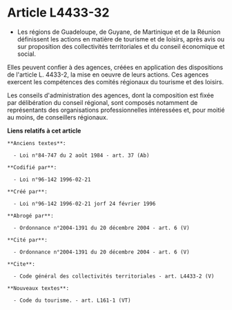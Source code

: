 # Article L4433-32

- Les régions de Guadeloupe, de Guyane, de Martinique et de la Réunion définissent les actions en matière de tourisme et de
loisirs, après avis ou sur proposition des collectivités territoriales et du conseil économique et social.

Elles peuvent confier à des agences, créées en application des dispositions de l'article L. 4433-2, la mise en oeuvre de
leurs actions. Ces agences exercent les compétences des comités régionaux du tourisme et des loisirs.

Les conseils d'administration des agences, dont la composition est fixée par délibération du conseil régional, sont composés
notamment de représentants des organisations professionnelles intéressées et, pour moitié au moins, de conseillers régionaux.

**Liens relatifs à cet article**

	**Anciens textes**:

	  - Loi n°84-747 du 2 août 1984 - art. 37 (Ab)

	**Codifié par**:

	  - Loi n°96-142 1996-02-21

	**Créé par**:

	  - Loi n°96-142 1996-02-21 jorf 24 février 1996

	**Abrogé par**:

	  - Ordonnance n°2004-1391 du 20 décembre 2004 - art. 6 (V)

	**Cité par**:

	  - Ordonnance n°2004-1391 du 20 décembre 2004 - art. 6 (V)

	**Cite**:

	  - Code général des collectivités territoriales - art. L4433-2 (V)

	**Nouveaux textes**:

	  - Code du tourisme. - art. L161-1 (VT)
